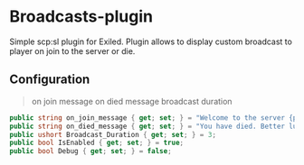 # Broadcasts-plugin
Simple scp:sl plugin for Exiled. Plugin allows to display custom broadcast to player on join to the server or die.

## Configuration
> on join message
> on died message
> broadcast duration

```cs
public string on_join_message { get; set; } = "Welcome to the server {player}!";
public string on_died_message { get; set; } = "You have died. Better luck next time!";
public ushort Broadcast_Duration { get; set; } = 3;
public bool IsEnabled { get; set; } = true;
public bool Debug { get; set; } = false;
```
